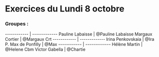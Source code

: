 # Exercices du Lundi 8 octobre


### Groupes :
------------ | -------------
Pauline Labaisse | @Pauline Labaisse
Margaux Cortier | @Margaux Crt
------------ | -------------
Irina Penkovskaia | @Ira P.
Max de Ponfilly | @Max
------------ | -------------
Hélène Martin | @Helene Cbm
Victor Gabella | @Chartie
